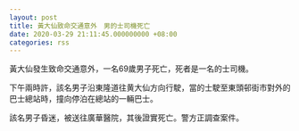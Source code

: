 ```yaml
---
layout: post
title: 黃大仙致命交通意外　男的士司機死亡
date: 2020-03-29 21:11:45.000000000 +08:00
categories: rss
---
```


黃大仙發生致命交通意外，一名69歲男子死亡，死者是一名的士司機。

下午兩時許，該名男子沿東隆道往黄大仙方向行駛，當的士駛至東頭邨街市對外的巴士總站時，撞向停泊在總站的一輛巴士。

該名男子昏迷，被送往廣華醫院，其後證實死亡。警方正調查案件。
